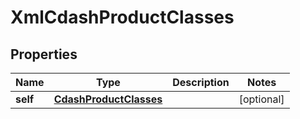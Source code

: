 
# XmlCdashProductClasses

## Properties
| Name | Type | Description | Notes |
| ------------ | ------------- | ------------- | ------------- |
| **self** | [**CdashProductClasses**](CdashProductClasses.md) |  |  [optional] |



